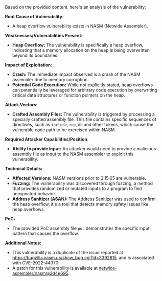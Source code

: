 Based on the provided content, here's an analysis of the vulnerability:

**Root Cause of Vulnerability:**
- A heap overflow vulnerability exists in NASM (Netwide Assembler).

**Weaknesses/Vulnerabilities Present:**
- **Heap Overflow:** The vulnerability is specifically a heap overflow, indicating that a memory allocation on the heap is being overwritten beyond its boundaries.

**Impact of Exploitation:**
- **Crash:** The immediate impact observed is a crash of the NASM assembler due to memory corruption.
- **Potential Code Execution:** While not explicitly stated, heap overflows can potentially be leveraged for arbitrary code execution by overwriting critical data structures or function pointers on the heap.

**Attack Vectors:**
- **Crafted Assembly Files:** The vulnerability is triggered by processing a specially crafted assembly file. This file contains specific sequences of directives, such as `include`, `rep`, `db` and other tokens, which cause the vulnerable code path to be exercised within NASM.

**Required Attacker Capabilities/Position:**
- **Ability to provide input:** An attacker would need to provide a malicious assembly file as input to the NASM assembler to exploit this vulnerability.

**Technical Details:**
- **Affected Versions:** NASM versions prior to 2.15.05 are vulnerable.
- **Fuzzing:** The vulnerability was discovered through fuzzing, a method that provides randomized or mutated inputs to a program to find unexpected behavior.
- **Address Sanitizer (ASAN):** The Address Sanitizer was used to confirm the heap overflow, it's a tool that detects memory safety issues like heap overflows.

**PoC:**
- The provided PoC assembly file `poc` demonstrates the specific input pattern that causes the overflow.

**Additional Notes:**
- This vulnerability is a duplicate of the issue reported at  <https://bugzilla.nasm.us/show_bug.cgi?id=3392815>, and is associated with CVE-2022-44370.
- A patch for this vulnerability is available at [netwide-assembler/nasm@2d4e695](https://github.com/netwide-assembler/nasm/commit/2d4e6952417ec6f08b6f135d2b5d0e19b7dae30d).